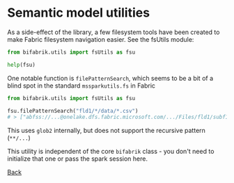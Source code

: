 # Semantic model utilities

As a side-effect of the library, a few filesystem tools have been created to make Fabric filesystem navigation easier. See the fsUtils module:

```python
from bifabrik.utils import fsUtils as fsu

help(fsu)
```

One notable function is `filePatternSearch`, which seems to be a bit of a blind spot in the standard `mssparkutils.fs` in Fabric

```python
from bifabrik.utils import fsUtils as fsu

fsu.filePatternSearch("fld1/*/data/*.csv")
# > ["abfss://...@onelake.dfs.fabric.microsoft.com/.../Files/fld1/subf1/data/file11.csv", "abfss://...@onelake.dfs.fabric.microsoft.com/.../Files/fld1/subf2/data/file21.csv", "Files/fld1/subf2/data/file22.csv"]
```

This uses `glob2` internally, but does not support the recursive pattern (`**/...`)

This utility is independent of the core `bifabrik` class - you don't need to initialize that one or pass the spark session here.

[Back](../index.md)
